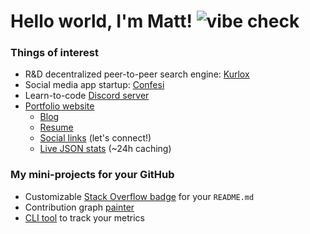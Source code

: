 

# Hello world, I'm Matt! ![vibe check](https://github.com/mattrltrent/random_assets/actions/workflows/unit_tests.yml/badge.svg) 
### Things of interest

- R&D decentralized peer-to-peer search engine: [Kurlox](https://kurlox.com)
- Social media app startup: [Confesi](https://confesi.com)
- Learn-to-code [Discord server](https://discord.gg/cWHnQFSfMy)
- [Portfolio website](https://matthewtrent.me)
	- [Blog](https://matthewtrent.me/articles)
   	- [Resume](https://matthewtrent.me/resume.pdf)
	- [Social links](https://matthewtrent.me/socials) (let's connect!)
	- [Live JSON stats](https://matthewtrent.me/stats) (~24h caching)

### My mini-projects for your GitHub

- Customizable [Stack Overflow badge](https://github.com/mattrltrent/stackoverflow_badge) for your `README.md` 
- Contribution graph [painter](https://github.com/mattrltrent/github_painter)
- [CLI tool](https://github.com/mattrltrent/ghloc) to track your metrics
